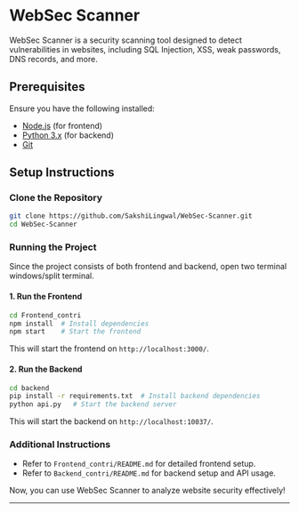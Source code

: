 # WebSec Scanner

WebSec Scanner is a security scanning tool designed to detect vulnerabilities in websites, including SQL Injection, XSS, weak passwords, DNS records, and more.

## Prerequisites

Ensure you have the following installed:
- [Node.js](https://nodejs.org/) (for frontend)
- [Python 3.x](https://www.python.org/) (for backend)
- [Git](https://git-scm.com/)

## Setup Instructions

### Clone the Repository
```sh
git clone https://github.com/SakshiLingwal/WebSec-Scanner.git
cd WebSec-Scanner
```

### Running the Project
Since the project consists of both frontend and backend, open two terminal windows/split terminal.

#### 1. Run the Frontend
```sh
cd Frontend_contri
npm install  # Install dependencies
npm start    # Start the frontend
```
This will start the frontend on `http://localhost:3000/`.

#### 2. Run the Backend
```sh
cd backend
pip install -r requirements.txt  # Install backend dependencies
python api.py   # Start the backend server
```
This will start the backend on `http://localhost:10037/`.

### Additional Instructions
- Refer to `Frontend_contri/README.md` for detailed frontend setup.
- Refer to `Backend_contri/README.md` for backend setup and API usage.

Now, you can use WebSec Scanner to analyze website security effectively!

---


